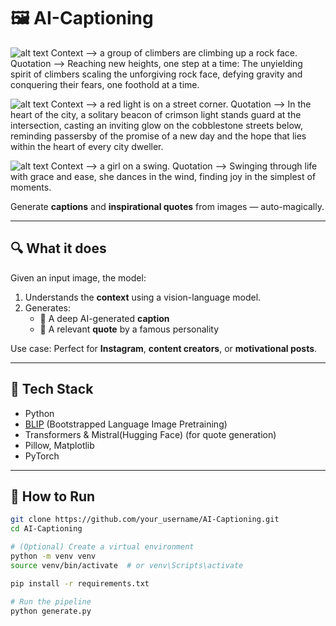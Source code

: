 # 🖼️ AI-Captioning

![alt text](image.png)
Context ——> a group of climbers are climbing up a rock face.
Quotation ——> Reaching new heights, one step at a time: The unyielding spirit of climbers scaling the unforgiving rock face, defying gravity and conquering their fears, one foothold at a time.

![alt text](image-1.png)
Context ——> a red light is on a street corner.
Quotation ——> In the heart of the city, a solitary beacon of crimson light stands guard at the intersection, casting an inviting glow on the cobblestone streets below, reminding passersby of the promise of a new day and the hope that lies within the heart of every city dweller.

![alt text](image-2.png)
Context ——> a girl on a swing.
Quotation ——> Swinging through life with grace and ease, she dances in the wind, finding joy in the simplest of moments.



Generate **captions** and **inspirational quotes** from images — auto-magically.

---

## 🔍 What it does

Given an input image, the model:
1. Understands the **context** using a vision-language model.
2. Generates:
   - 🧠 A deep AI-generated **caption**
   - 📜 A relevant **quote** by a famous personality

Use case: Perfect for **Instagram**, **content creators**, or **motivational posts**.

---

## 🧠 Tech Stack

- Python
- [BLIP](https://github.com/salesforce/BLIP)  (Bootstrapped Language Image Pretraining)
- Transformers & Mistral(Hugging Face)  (for quote generation)
- Pillow, Matplotlib
- PyTorch

---

## 🚀 How to Run

```bash
git clone https://github.com/your_username/AI-Captioning.git
cd AI-Captioning

# (Optional) Create a virtual environment
python -m venv venv
source venv/bin/activate  # or venv\Scripts\activate

pip install -r requirements.txt

# Run the pipeline
python generate.py
